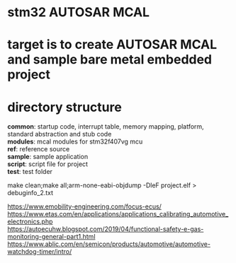 # stm32 AUTOSAR MCAL  
# target is to create AUTOSAR MCAL and sample bare metal embedded project  
# directory structure  
**common**: startup code, interrupt table, memory mapping, platform, standard abstraction and stub code  
**modules**: mcal modules for stm32f407vg mcu  
**ref**: reference source  
**sample**: sample application  
**script**: script file for project  
**test**: test folder  

make clean;make all;arm-none-eabi-objdump -DleF project.elf > debuginfo_2.txt  

https://www.emobility-engineering.com/focus-ecus/  
https://www.etas.com/en/applications/applications_calibrating_automotive_electronics.php  
https://autoecuhw.blogspot.com/2019/04/functional-safety-e-gas-monitoring-general-part1.html  
https://www.ablic.com/en/semicon/products/automotive/automotive-watchdog-timer/intro/  